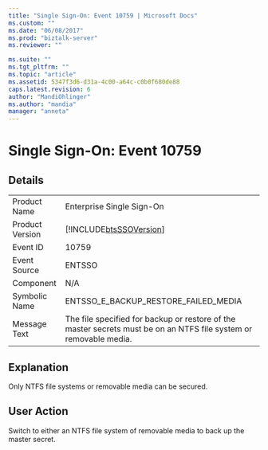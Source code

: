 ```yaml
---
title: "Single Sign-On: Event 10759 | Microsoft Docs"
ms.custom: ""
ms.date: "06/08/2017"
ms.prod: "biztalk-server"
ms.reviewer: ""

ms.suite: ""
ms.tgt_pltfrm: ""
ms.topic: "article"
ms.assetid: 5347f3d6-d31a-4c00-a64c-c0b0f680de88
caps.latest.revision: 6
author: "MandiOhlinger"
ms.author: "mandia"
manager: "anneta"
---
```

# Single Sign-On: Event 10759
## Details  
  
|                 |                                                                                                                   |
|-----------------|-------------------------------------------------------------------------------------------------------------------|
|  Product Name   |                                             Enterprise Single Sign-On                                             |
| Product Version |                            [!INCLUDE[btsSSOVersion](../includes/btsssoversion-md.md)]                             |
|    Event ID     |                                                       10759                                                       |
|  Event Source   |                                                      ENTSSO                                                       |
|    Component    |                                                        N/A                                                        |
|  Symbolic Name  |                                       ENTSSO_E_BACKUP_RESTORE_FAILED_MEDIA                                        |
|  Message Text   | The file specified for backup or restore of the master secrets must be on an NTFS file system or removable media. |
  
## Explanation  
 Only NTFS file systems or removable media can be secured.  
  
## User Action  
 Switch to either an NTFS file system of removable media to back up the master secret.
